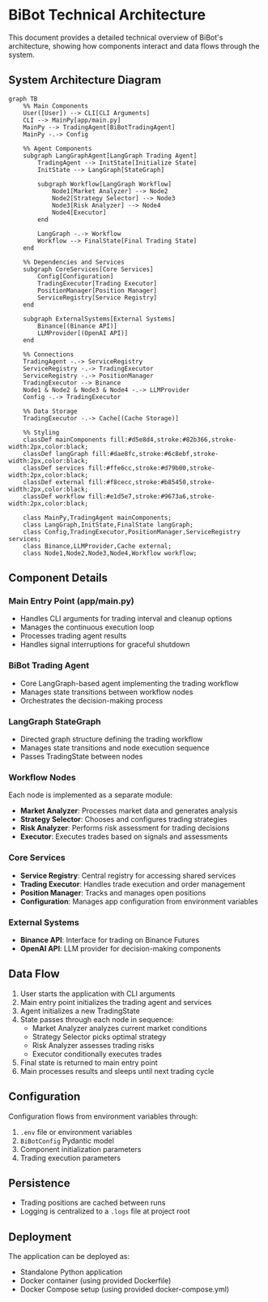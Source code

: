 # BiBot Technical Architecture

This document provides a detailed technical overview of BiBot's architecture, showing how components interact and data flows through the system.

## System Architecture Diagram

```mermaid
graph TB
    %% Main Components
    User([User]) --> CLI[CLI Arguments]
    CLI --> MainPy[app/main.py]
    MainPy --> TradingAgent[BiBotTradingAgent]
    MainPy -.-> Config
    
    %% Agent Components
    subgraph LangGraphAgent[LangGraph Trading Agent]
        TradingAgent --> InitState[Initialize State]
        InitState --> LangGraph[StateGraph]
        
        subgraph Workflow[LangGraph Workflow]
            Node1[Market Analyzer] --> Node2
            Node2[Strategy Selector] --> Node3
            Node3[Risk Analyzer] --> Node4
            Node4[Executor]
        end
        
        LangGraph -.-> Workflow
        Workflow --> FinalState[Final Trading State]
    end
    
    %% Dependencies and Services
    subgraph CoreServices[Core Services]
        Config[Configuration]
        TradingExecutor[Trading Executor]
        PositionManager[Position Manager]
        ServiceRegistry[Service Registry]
    end
    
    subgraph ExternalSystems[External Systems]
        Binance[(Binance API)]
        LLMProvider[(OpenAI API)]
    end
    
    %% Connections
    TradingAgent -.-> ServiceRegistry
    ServiceRegistry -.-> TradingExecutor
    ServiceRegistry -.-> PositionManager
    TradingExecutor --> Binance
    Node1 & Node2 & Node3 & Node4 -.-> LLMProvider
    Config -.-> TradingExecutor
    
    %% Data Storage
    TradingExecutor -.-> Cache[(Cache Storage)]
    
    %% Styling
    classDef mainComponents fill:#d5e8d4,stroke:#82b366,stroke-width:2px,color:black;
    classDef langGraph fill:#dae8fc,stroke:#6c8ebf,stroke-width:2px,color:black;
    classDef services fill:#ffe6cc,stroke:#d79b00,stroke-width:2px,color:black;
    classDef external fill:#f8cecc,stroke:#b85450,stroke-width:2px,color:black;
    classDef workflow fill:#e1d5e7,stroke:#9673a6,stroke-width:2px,color:black;
    
    class MainPy,TradingAgent mainComponents;
    class LangGraph,InitState,FinalState langGraph;
    class Config,TradingExecutor,PositionManager,ServiceRegistry services;
    class Binance,LLMProvider,Cache external;
    class Node1,Node2,Node3,Node4,Workflow workflow;
```

## Component Details

### Main Entry Point (app/main.py)
- Handles CLI arguments for trading interval and cleanup options
- Manages the continuous execution loop
- Processes trading agent results
- Handles signal interruptions for graceful shutdown

### BiBot Trading Agent
- Core LangGraph-based agent implementing the trading workflow
- Manages state transitions between workflow nodes
- Orchestrates the decision-making process

### LangGraph StateGraph
- Directed graph structure defining the trading workflow
- Manages state transitions and node execution sequence
- Passes TradingState between nodes

### Workflow Nodes
Each node is implemented as a separate module:
- **Market Analyzer**: Processes market data and generates analysis
- **Strategy Selector**: Chooses and configures trading strategies
- **Risk Analyzer**: Performs risk assessment for trading decisions
- **Executor**: Executes trades based on signals and assessments

### Core Services
- **Service Registry**: Central registry for accessing shared services
- **Trading Executor**: Handles trade execution and order management
- **Position Manager**: Tracks and manages open positions
- **Configuration**: Manages app configuration from environment variables

### External Systems
- **Binance API**: Interface for trading on Binance Futures
- **OpenAI API**: LLM provider for decision-making components

## Data Flow

1. User starts the application with CLI arguments
2. Main entry point initializes the trading agent and services
3. Agent initializes a new TradingState
4. State passes through each node in sequence:
   - Market Analyzer analyzes current market conditions
   - Strategy Selector picks optimal strategy
   - Risk Analyzer assesses trading risks
   - Executor conditionally executes trades
5. Final state is returned to main entry point
6. Main processes results and sleeps until next trading cycle

## Configuration

Configuration flows from environment variables through:
1. `.env` file or environment variables
2. `BiBotConfig` Pydantic model
3. Component initialization parameters
4. Trading execution parameters

## Persistence

- Trading positions are cached between runs
- Logging is centralized to a `.logs` file at project root

## Deployment

The application can be deployed as:
- Standalone Python application
- Docker container (using provided Dockerfile)
- Docker Compose setup (using provided docker-compose.yml) 